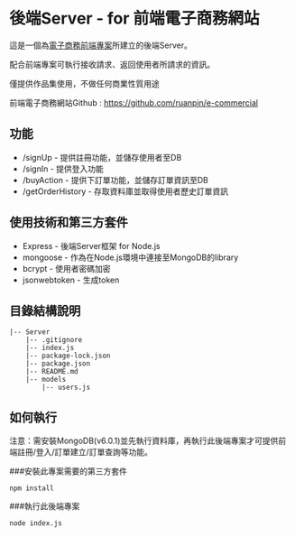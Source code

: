 # 後端Server - for 前端電子商務網站


這是一個為<a href="https://www.ruanpin23.com/#/portfolioShow">電子商務前端專案</a>所建立的後端Server。

配合前端專案可執行接收請求、返回使用者所請求的資訊。

僅提供作品集使用，不做任何商業性質用途

前端電子商務網站Github : https://github.com/ruanpin/e-commercial

## 功能
<ul>
    <li>/signUp - 提供註冊功能，並儲存使用者至DB </li>
    <li>/signIn - 提供登入功能 </li>
    <li>/buyAction - 提供下訂單功能，並儲存訂單資訊至DB </li>
    <li>/getOrderHistory - 存取資料庫並取得使用者歷史訂單資訊 </li>
</ul>

## 使用技術和第三方套件

<ul>
    <li>Express - 後端Server框架 for Node.js </li>
    <li>mongoose - 作為在Node.js環境中連接至MongoDB的library </li>
    <li>bcrypt - 使用者密碼加密 </li>    
    <li>jsonwebtoken - 生成token </li>
</ul>


## 目錄結構說明
```
|-- Server
    |-- .gitignore
    |-- index.js
    |-- package-lock.json
    |-- package.json
    |-- README.md
    |-- models
        |-- users.js

```

## 如何執行

注意：需安裝MongoDB(v6.0.1)並先執行資料庫，再執行此後端專案才可提供前端註冊/登入/訂單建立/訂單查詢等功能。

###安裝此專案需要的第三方套件
```
npm install 
```

###執行此後端專案
```
node index.js
```


